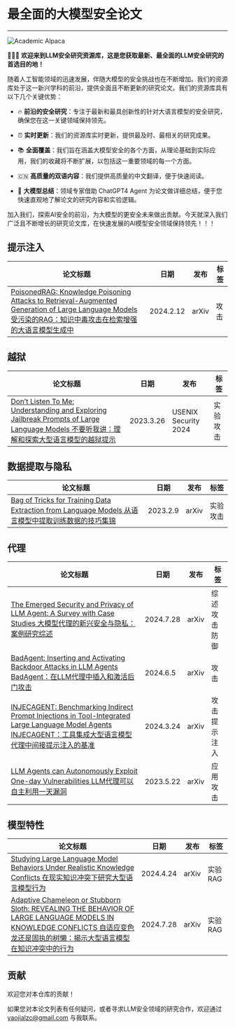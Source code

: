 # 最全面的大模型安全论文

---

![Academic Alpaca](resources/DALL·E%202024-07-30%2015.10.44%20-%20An%20academic-looking%20alpaca%20wearing%20scholarly%20glasses%20and%20a%20graduation%20cap%2C%20with%20an%20intellectual%20and%20serious%20expression.%20The%20background%20should%20be%20a%20lib.webp)

🎉🎉🎉 **欢迎来到LLM安全研究资源库，这是您获取最新、最全面的LLM安全研究的首选目的地！**

随着人工智能领域的迅速发展，伴随大模型的安全挑战也在不断增加。我们的资源库处于这一新兴学科的前沿，提供全面且不断更新的研究论文。我们的资源库具有以下几个关键优势：

- 🔥 **前沿的安全研究**：专注于最新和最具创新性的针对大语言模型的安全研究，确保您在这一关键领域保持领先。

- ⏰️ **实时更新**：我们的资源库实时更新，提供最及时、最相关的研究成果。

- 📚️ **全面覆盖**：我们旨在涵盖大模型安全的各个方面，从理论基础到实际应用，我们的收藏将不断扩展，以包括这一重要领域的每一个方面。

- 🇨🇳 **高质量的双语内容**：我们提供高质量的中文翻译，便于快速阅读。

- 🌟 **大模型总结**：领域专家借助 ChatGPT4 Agent 为论文做详细总结，便于您快速直观地了解论文的研究内容和实验逻辑。

加入我们，探索AI安全的前沿，为大模型的更安全未来做出贡献。今天就深入我们广泛且不断增长的研究论文库，在快速发展的AI模型安全领域保持领先！！！

## 提示注入

| 论文标题 | 日期 | 发布 | 标签 |
|---------|-----|------|------|
| [PoisonedRAG: Knowledge Poisoning Attacks to Retrieval-Augmented Generation of Large Language Models  受污染的RAG：知识中毒攻击在检索增强的大语言模型生成中](paper_list/PoisonedRAG_Knowledge_Poisoning_Attacks_to_Retrieval-Augmented_Generation_of_Large_Language_Models.md) | 2024.2.12 | arXiv | 攻击 |

## 越狱

| 论文标题 | 日期 | 发布 | 标签 |
|---------|-----|------|------|
| [Don’t Listen To Me: Understanding and Exploring Jailbreak Prompts of Large Language Models 不要听我讲：理解和探索大型语言模型的越狱提示](paper_list/Don't_Listen_To_Me:_Understanding_and_Exploring_Jailbreak_Prompts_of_Large_Language_Models.md) | 2023.3.26 | USENIX Security 2024 | 实验 攻击 |

## 数据提取与隐私

| 论文标题 | 日期 | 发布 | 标签 |
|---------|-----|------|------|
| [Bag of Tricks for Training Data Extraction from Language Models 从语言模型中提取训练数据的技巧集锦](paper_list/Bag_of_Tricks_for_Training_Data_Extraction_from_Language_Models.md) | 2023.2.9 | arXiv | 实验 攻击 |

## 代理

| 论文标题 | 日期 | 发布 | 标签 |
|---------|-----|------|------|
| [The Emerged Security and Privacy of LLM Agent: A Survey with Case Studies 大模型代理的新兴安全与隐私：案例研究综述](paper_list/The_Emerged_Security_and_Privacy_of_LLM_Agent_A_Survey_with_Case_Studies.md) | 2024.7.28 | arXiv | 综述 攻击 防御 |
| [BadAgent: Inserting and Activating Backdoor Attacks in LLM Agents BadAgent：在LLM代理中插入和激活后门攻击](paper_list/Bad_Agent_Inserting_and_Activating_Backdoor_Attacks_in_LLM_Agents.md) | 2024.6.5 | arXiv | 攻击 |
| [INJECAGENT: Benchmarking Indirect Prompt Injections in Tool-Integrated Large Language Model Agents INJECAGENT：工具集成大型语言模型代理中间接提示注入的基准](paper_list/INJECAGENT_Benchmarking_Indirect_Prompt_Injections_in_Tool-Integrated_Large_Language_Model_Agents.md) | 2024.3.24 | arXiv | 攻击 提示注入 |
| [LLM Agents can Autonomously Exploit One-day Vulnerabilities LLM代理可以自主利用一天漏洞](paper_list/LLM_Agents_can_Autonomously_Exploit_One-day_Vulnerabilities.md) | 2023.5.22 | arXiv | 应用 攻击 |

## 模型特性

| 论文标题 | 日期 | 发布 | 标签 |
|---------|-----|------|------|
| [Studying Large Language Model Behaviors Under Realistic Knowledge Conflicts 在现实知识冲突下研究大型语言模型行为](paper_list/Studying_Large_Language_Model_Behaviors_Under_Realistic_Knowledge_Conflicts.md) | 2024.4.24 | arXiv | 实验 RAG |
| [Adaptive Chameleon or Stubborn Sloth: REVEALING THE BEHAVIOR OF LARGE LANGUAGE MODELS IN KNOWLEDGE CONFLICTS 自适应变色龙还是固执的树懒：揭示大型语言模型在知识冲突中的行为](paper_list/Adaptive_Chameleon_or_Stubborn_Sloth_Revealing_the_Behavior_of_Large_Language_Models_in_Knowledge_Conflicts.md) | 2024.7.28 | arXiv | 实验 RAG |

## 贡献
欢迎您对本仓库的贡献！

如果您对本论文列表有任何疑问，或者寻求LLM安全领域的研究合作，欢迎通过 yaojialzc@gmail.com 与我联系。
